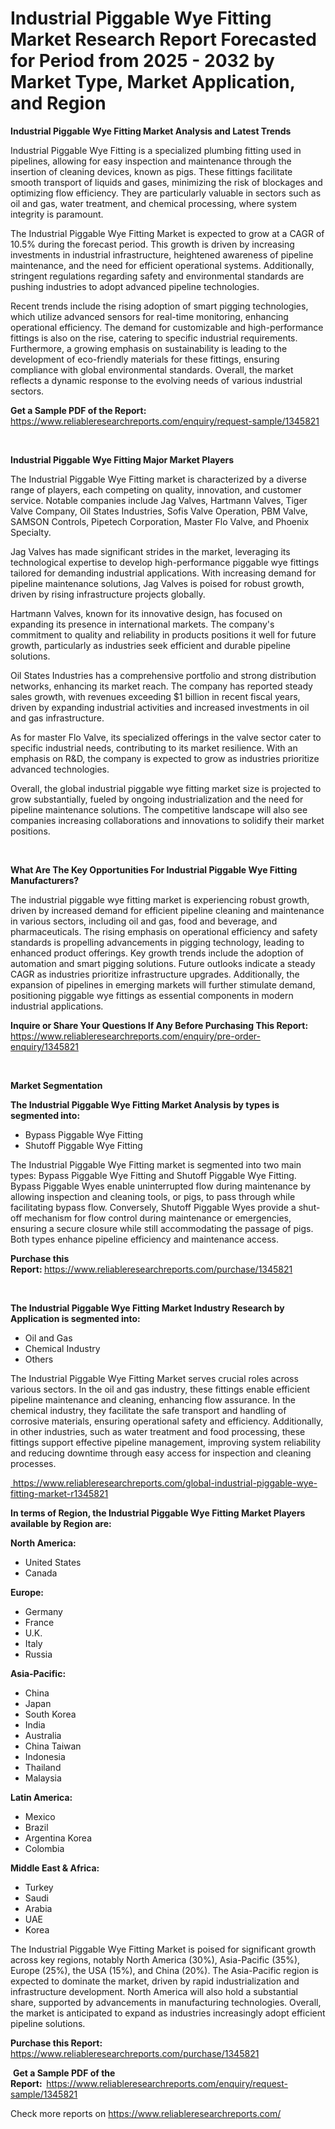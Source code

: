 <p><h1>Industrial Piggable Wye Fitting Market Research Report Forecasted for Period from 2025 -  2032 by Market Type, Market Application, and Region</h1></p><p><strong>Industrial Piggable Wye Fitting Market Analysis and Latest Trends</strong></p>
<p><p>Industrial Piggable Wye Fitting is a specialized plumbing fitting used in pipelines, allowing for easy inspection and maintenance through the insertion of cleaning devices, known as pigs. These fittings facilitate smooth transport of liquids and gases, minimizing the risk of blockages and optimizing flow efficiency. They are particularly valuable in sectors such as oil and gas, water treatment, and chemical processing, where system integrity is paramount.</p><p>The Industrial Piggable Wye Fitting Market is expected to grow at a CAGR of 10.5% during the forecast period. This growth is driven by increasing investments in industrial infrastructure, heightened awareness of pipeline maintenance, and the need for efficient operational systems. Additionally, stringent regulations regarding safety and environmental standards are pushing industries to adopt advanced pipeline technologies.</p><p>Recent trends include the rising adoption of smart pigging technologies, which utilize advanced sensors for real-time monitoring, enhancing operational efficiency. The demand for customizable and high-performance fittings is also on the rise, catering to specific industrial requirements. Furthermore, a growing emphasis on sustainability is leading to the development of eco-friendly materials for these fittings, ensuring compliance with global environmental standards. Overall, the market reflects a dynamic response to the evolving needs of various industrial sectors.</p></p>
<p><strong>Get a Sample PDF of the Report:&nbsp;</strong> <a href="https://www.reliableresearchreports.com/enquiry/request-sample/1345821?utm_campaign=3009&utm_medium=2&utm_source=Github&utm_content=ia&utm_term=11042025&utm_id=industrial-piggable-wye-fitting">https://www.reliableresearchreports.com/enquiry/request-sample/1345821</a></p>
<p>&nbsp;</p>
<p><strong>Industrial Piggable Wye Fitting Major Market Players</strong></p>
<p><p>The Industrial Piggable Wye Fitting market is characterized by a diverse range of players, each competing on quality, innovation, and customer service. Notable companies include Jag Valves, Hartmann Valves, Tiger Valve Company, Oil States Industries, Sofis Valve Operation, PBM Valve, SAMSON Controls, Pipetech Corporation, Master Flo Valve, and Phoenix Specialty.</p><p>Jag Valves has made significant strides in the market, leveraging its technological expertise to develop high-performance piggable wye fittings tailored for demanding industrial applications. With increasing demand for pipeline maintenance solutions, Jag Valves is poised for robust growth, driven by rising infrastructure projects globally.</p><p>Hartmann Valves, known for its innovative design, has focused on expanding its presence in international markets. The company's commitment to quality and reliability in products positions it well for future growth, particularly as industries seek efficient and durable pipeline solutions.</p><p>Oil States Industries has a comprehensive portfolio and strong distribution networks, enhancing its market reach. The company has reported steady sales growth, with revenues exceeding $1 billion in recent fiscal years, driven by expanding industrial activities and increased investments in oil and gas infrastructure.</p><p>As for master Flo Valve, its specialized offerings in the valve sector cater to specific industrial needs, contributing to its market resilience. With an emphasis on R&D, the company is expected to grow as industries prioritize advanced technologies.</p><p>Overall, the global industrial piggable wye fitting market size is projected to grow substantially, fueled by ongoing industrialization and the need for pipeline maintenance solutions. The competitive landscape will also see companies increasing collaborations and innovations to solidify their market positions.</p></p>
<p>&nbsp;</p>
<p><strong>What Are The Key Opportunities For Industrial Piggable Wye Fitting Manufacturers?</strong></p>
<p><p>The industrial piggable wye fitting market is experiencing robust growth, driven by increased demand for efficient pipeline cleaning and maintenance in various sectors, including oil and gas, food and beverage, and pharmaceuticals. The rising emphasis on operational efficiency and safety standards is propelling advancements in pigging technology, leading to enhanced product offerings. Key growth trends include the adoption of automation and smart pigging solutions. Future outlooks indicate a steady CAGR as industries prioritize infrastructure upgrades. Additionally, the expansion of pipelines in emerging markets will further stimulate demand, positioning piggable wye fittings as essential components in modern industrial applications.</p></p>
<p><strong>Inquire or Share Your Questions If Any Before Purchasing This Report:</strong> <a href="https://www.reliableresearchreports.com/enquiry/pre-order-enquiry/1345821?utm_campaign=3009&utm_medium=2&utm_source=Github&utm_content=ia&utm_term=11042025&utm_id=industrial-piggable-wye-fitting">https://www.reliableresearchreports.com/enquiry/pre-order-enquiry/1345821</a></p>
<p>&nbsp;</p>
<p><strong>Market Segmentation</strong></p>
<p><strong>The Industrial Piggable Wye Fitting Market Analysis by types is segmented into:</strong></p>
<p><ul><li>Bypass Piggable Wye Fitting</li><li>Shutoff Piggable Wye Fitting</li></ul></p>
<p><p>The Industrial Piggable Wye Fitting market is segmented into two main types: Bypass Piggable Wye Fitting and Shutoff Piggable Wye Fitting. Bypass Piggable Wyes enable uninterrupted flow during maintenance by allowing inspection and cleaning tools, or pigs, to pass through while facilitating bypass flow. Conversely, Shutoff Piggable Wyes provide a shut-off mechanism for flow control during maintenance or emergencies, ensuring a secure closure while still accommodating the passage of pigs. Both types enhance pipeline efficiency and maintenance access.</p></p>
<p><strong>Purchase this Report:&nbsp;</strong><a href="https://www.reliableresearchreports.com/purchase/1345821?utm_campaign=3009&utm_medium=2&utm_source=Github&utm_content=ia&utm_term=11042025&utm_id=industrial-piggable-wye-fitting">https://www.reliableresearchreports.com/purchase/1345821</a></p>
<p>&nbsp;</p>
<p><strong>The Industrial Piggable Wye Fitting Market Industry Research by Application is segmented into:</strong></p>
<p><ul><li>Oil and Gas</li><li>Chemical Industry</li><li>Others</li></ul></p>
<p><p>The Industrial Piggable Wye Fitting Market serves crucial roles across various sectors. In the oil and gas industry, these fittings enable efficient pipeline maintenance and cleaning, enhancing flow assurance. In the chemical industry, they facilitate the safe transport and handling of corrosive materials, ensuring operational safety and efficiency. Additionally, in other industries, such as water treatment and food processing, these fittings support effective pipeline management, improving system reliability and reducing downtime through easy access for inspection and cleaning processes.</p></p>
<p><a href="https://www.reliableresearchreports.com/global-industrial-piggable-wye-fitting-market-r1345821?utm_campaign=3009&utm_medium=2&utm_source=Github&utm_content=ia&utm_term=11042025&utm_id=industrial-piggable-wye-fitting">&nbsp;https://www.reliableresearchreports.com/global-industrial-piggable-wye-fitting-market-r1345821</a></p>
<p><strong>In terms of Region, the Industrial Piggable Wye Fitting Market Players available by Region are:</strong></p>
<p>
    <p> <strong> North America: </strong>
        <ul>
            <li>United States</li>
            <li>Canada</li>
        </ul>
        </p> 
    <p> <strong> Europe: </strong>
        <ul>
            <li>Germany</li>
            <li>France</li>
            <li>U.K.</li>
            <li>Italy</li>
            <li>Russia</li>
        </ul>
        </p> 
    <p> <strong> Asia-Pacific: </strong>
        <ul>
            <li>China</li>
            <li>Japan</li>
            <li>South Korea</li>
            <li>India</li>
            <li>Australia</li>
            <li>China Taiwan</li>
            <li>Indonesia</li>
            <li>Thailand</li>
            <li>Malaysia</li>
        </ul>
        </p> 
    <p> <strong> Latin America: </strong>
        <ul>
            <li>Mexico</li>
            <li>Brazil</li>
            <li>Argentina Korea</li>
            <li>Colombia</li>
        </ul>
        </p> 
    <p> <strong> Middle East & Africa: </strong>
        <ul>
            <li>Turkey</li>
            <li>Saudi</li>
            <li>Arabia</li>
            <li>UAE</li>
            <li>Korea</li>
        </ul>
    </p>
    </p>
<p><p>The Industrial Piggable Wye Fitting Market is poised for significant growth across key regions, notably North America (30%), Asia-Pacific (35%), Europe (25%), the USA (15%), and China (20%). The Asia-Pacific region is expected to dominate the market, driven by rapid industrialization and infrastructure development. North America will also hold a substantial share, supported by advancements in manufacturing technologies. Overall, the market is anticipated to expand as industries increasingly adopt efficient pipeline solutions.</p></p>
<p><strong>Purchase this Report: </strong><a href="https://www.reliableresearchreports.com/purchase/1345821?utm_campaign=3009&utm_medium=2&utm_source=Github&utm_content=ia&utm_term=11042025&utm_id=industrial-piggable-wye-fitting">https://www.reliableresearchreports.com/purchase/1345821</a></p>
<p>&nbsp;<strong>Get a Sample PDF of the Report:&nbsp;&nbsp;</strong><a href="https://www.reliableresearchreports.com/enquiry/request-sample/1345821?utm_campaign=3009&utm_medium=2&utm_source=Github&utm_content=ia&utm_term=11042025&utm_id=industrial-piggable-wye-fitting">https://www.reliableresearchreports.com/enquiry/request-sample/1345821</a></p>
<p><strong></strong></p>
<p>Check more reports on <a href="https://www.reliableresearchreports.com/?utm_campaign=3009&utm_medium=2&utm_source=Github&utm_content=ia&utm_term=11042025&utm_id=industrial-piggable-wye-fitting">https://www.reliableresearchreports.com/</a></p>